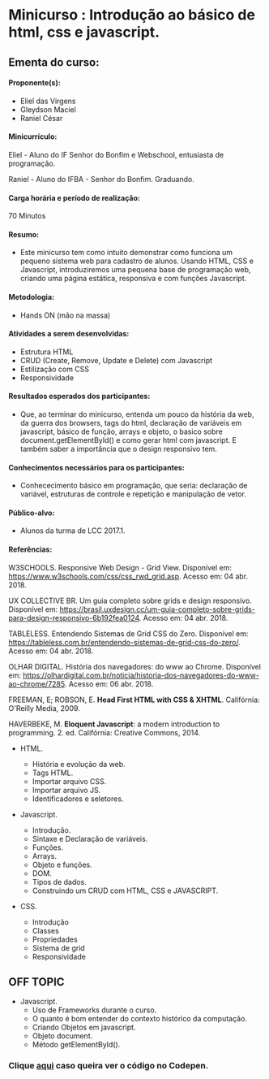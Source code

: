 # Minicurso : Introdução ao básico de html, css e javascript. 

## Ementa do curso:

#### Proponente(s):

 - Eliel das Virgens
 - Gleydson Maciel
 - Raniel César


#### Minicurrículo:

Eliel - Aluno do IF Senhor do Bonfim e Webschool, entusiasta de programação.

Raniel - Aluno do IFBA - Senhor do Bonfim. Graduando.


#### Carga horária e período de realização:
70 Minutos



#### Resumo:
 * Este minicurso tem como intuito demonstrar como funciona um pequeno sistema web para cadastro de alunos. Usando HTML, CSS e Javascript, introduziremos uma pequena base de programação web, criando uma página estática, responsiva e com funções Javascript.




#### Metodologia:
  * Hands ON (mão na massa)


#### Atividades a serem desenvolvidas:

 * Estrutura HTML
 * CRUD (Create, Remove, Update e Delete) com Javascript
 * Estilização com CSS
 * Responsividade


#### Resultados esperados dos participantes:
 * Que, ao terminar do minicurso, entenda um pouco da história da web, da guerra dos browsers, tags do html, declaração de variáveis em javascript, básico de função, arrays e objeto, o basico sobre document.getElementById() e como gerar html com javascript. E também saber a importância que o design responsivo tem.



#### Conhecimentos necessários para os participantes:
 * Conhececimento básico em programação, que seria: declaração de variável, estruturas de controle e repetição e manipulação de vetor.

#### Público-alvo:
 * Alunos da turma de LCC 2017.1.

#### Referências:

W3SCHOOLS. Responsive Web Design - Grid View. Disponível em: <https://www.w3schools.com/css/css_rwd_grid.asp>. Acesso em: 04 abr. 2018.

UX COLLECTIVE BR. Um guia completo sobre grids e design responsivo. Disponível em: <https://brasil.uxdesign.cc/um-guia-completo-sobre-grids-para-design-responsivo-6b192fea0124>. Acesso em: 04 abr. 2018.

TABLELESS. Entendendo Sistemas de Grid CSS do Zero. Disponível em: <https://tableless.com.br/entendendo-sistemas-de-grid-css-do-zero/>. Acesso em: 04 abr. 2018.

OLHAR DIGITAL. História dos navegadores: do www ao Chrome. Disponível em: <https://olhardigital.com.br/noticia/historia-dos-navegadores-do-www-ao-chrome/7285>. Acesso em: 06 abr. 2018.

FREEMAN, E; ROBSON, E. <b>Head First HTML with CSS & XHTML</b>. Califórnia: O'Reilly Media, 2009.

HAVERBEKE, M. <b>Eloquent Javascript</b>: a modern introduction to programming. 2. ed. Califórnia: Creative Commons, 2014. 


* HTML.
  * História e evolução da web.
  * Tags HTML.
  * Importar arquivo CSS.
  * Importar arquivo JS.
  * Identificadores e seletores.
  
* Javascript.
  * Introdução.
  * Sintaxe e Declaração de variáveis.
  * Funções.
  * Arrays.
  * Objeto e funções.
  * DOM.
  * Tipos de dados.
  * Construindo um CRUD com HTML, CSS e JAVASCRIPT.
  
* CSS.
  * Introdução
  * Classes
  * Propriedades  
  * Sistema de grid
  * Responsividade

## OFF TOPIC

* Javascript.
  * Uso de Frameworks durante o curso.
  * O quanto é bom entender do contexto histórico da computação.
  * Criando Objetos em javascript.
  * Objeto document.
  * Método getElementById().




### Clique [aqui](https://codepen.io/ranielcsar/pen/OvpxEE) caso queira ver o código no Codepen.
